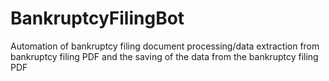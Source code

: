 # BankruptcyFilingBot
Automation of bankruptcy filing document processing/data extraction from bankruptcy filing PDF and the saving of the data from the bankruptcy filing PDF

